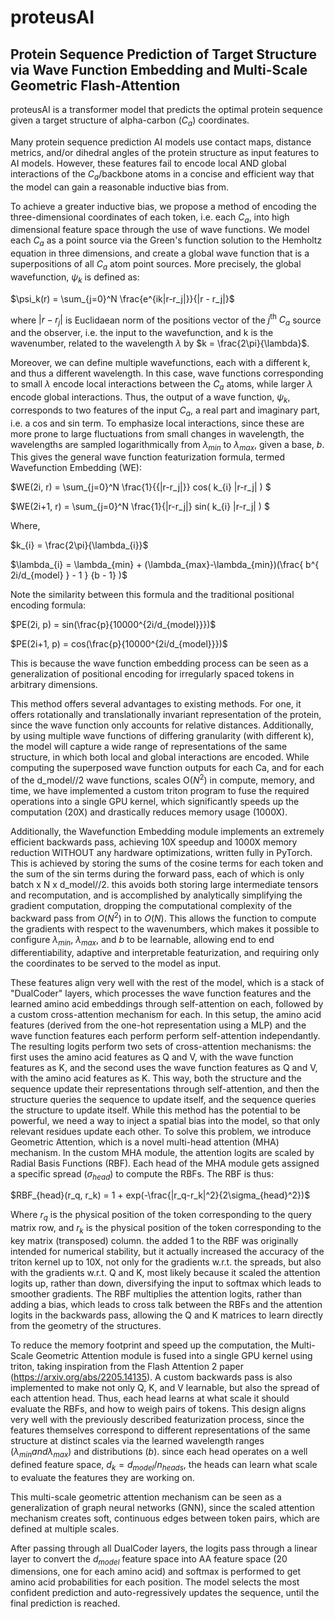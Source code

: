 # proteusAI
## Protein Sequence Prediction of Target Structure via Wave Function Embedding and Multi-Scale Geometric Flash-Attention

proteusAI is a transformer model that predicts the optimal protein sequence given a target structure of alpha-carbon ($C_a$) coordinates. 

Many protein sequence prediction AI models use contact maps, distance metrics, and/or dihedral angles of the protein structure as input features to AI models. However, these features fail to encode local AND global interactions of the $C_a$/backbone atoms in a concise and efficient way that the model can gain a reasonable inductive bias from. 

To achieve a greater inductive bias, we propose a method of encoding the three-dimensional coordinates of each token, i.e. each $C_a$, into high dimensional feature space through the use of wave functions. We model each $C_a$ as a point source via the Green's function solution to the Hemholtz equation in three dimensions, and create a global wave function that is a superpositions of all $C_a$ atom point sources. More precisely, the global wavefunction, $\psi_k$ is defined as:

$\psi_k(r) = \sum_{j=0}^N \frac{e^{ik|r-r_j|}}{|r - r_j|}$

where $|r - r_j|$ is Euclidaean norm of the positions vector of the $j^\text{th}$ $C_a$ source and the observer, i.e. the input to the wavefunction, and k is the wavenumber, related to the wavelength $\lambda$ by $k = \frac{2\pi}{\lambda}$.

Moreover, we can define multiple wavefunctions, each with a different k, and thus a different wavelength. In this case, wave functions corresponding to small $\lambda$ encode local interactions between the $C_a$ atoms, while larger $\lambda$ encode global interactions. Thus, the output of a wave function, $\psi_k$, corresponds to two features of the input $C_a$, a real part and imaginary part, i.e. a cos and sin term. To emphasize local interactions, since these are more prone to large fluctuations from small changes in wavelength, the wavelengths are sampled logarithmically from $\lambda_{min}$ to $\lambda_{max}$, given a base, $b$. This gives the general wave function featurization formula, termed Wavefunction Embedding (WE):

$WE(2i, r) = \sum_{j=0}^N \frac{1}{{|r-r_j|}} cos( k_{i} |r-r_j| ) $

$WE(2i+1, r) = \sum_{j=0}^N \frac{1}{|r-r_j|} sin( k_{i} |r-r_j| ) $

Where, 

$k_{i} = \frac{2\pi}{\lambda_{i}}$

$\lambda_{i} = \lambda_{min} + (\lambda_{max}-\lambda_{min})(\frac{ b^{ 2i/d_{model} } - 1 } {b - 1} )$

Note the similarity between this formula and the traditional positional encoding formula:

$PE(2i, p) = sin(\frac{p}{10000^{2i/d_{model}}})$

$PE(2i+1, p) = cos(\frac{p}{10000^{2i/d_{model}}})$

This is because the wave function embedding process can be seen as a generalization of positional encoding for irregularly spaced tokens in arbitrary dimensions.

This method offers several advantages to existing methods. For one, it offers rotationally and translationally invariant representation of the protein, since the wave function only accounts for relative distances. Additionally, by using multiple wave functions of differing granularity (with different k), the model will capture a wide range of representations of the same structure, in which both local and global interactions are encoded. While computing the superposed wave function outputs for each Ca, and for each of the d_model//2 wave functions, scales O($N^2$) in compute, memory, and time, we have implemented a custom triton program to fuse the required operations into a single GPU kernel, which significantly speeds up the computation (20X) and drastically reduces memory usage (1000X).

Additionally, the Wavefunction Embedding module implements an extremely efficient backwards pass, achieving 10X speedup and 1000X memory reduction WITHOUT any hardware optimizations, written fully in PyTorch. This is achieved by storing the sums of the cosine terms for each token and the sum of the sin terms during the forward pass, each of which is only batch x N x d_model//2. this avoids both storing large intermediate tensors and recomputation, and is accomplished by analytically simplifying the gradient computation, dropping the computational complexity of the backward pass from $O(N^2)$ in to $O(N)$. This allows the function to compute the gradients with respect to the wavenumbers, which makes it possible to configure $\lambda_{min}$, $\lambda_{max}$, and $b$ to be learnable, allowing end to end differentiability, adaptive and interpretable featurization, and requiring only the coordinates to be served to the model as input.

These features align very well with the rest of the model, which is a stack of "DualCoder" layers, which processes the wave function features and the learned amino acid embeddings through self-attention on each, followed by a custom cross-attention mechanism for each. In this setup, the amino acid features (derived from the one-hot representation using a MLP) and the wave function features each perform perform self-attention independantly. The resulting logits perform two sets of cross-attention mechanisms: the first uses the amino acid features as Q and V, with the wave function features as K, and the second uses the wave function features as Q and V, with the amino acid features as K. This way, both the structure and the sequence update their representations through self-attention, and then the structure queries the sequence to update itself, and the sequence queries the structure to update itself. While this method has the potential to be powerful, we need a way to inject a spatial bias into the model, so that only relevant residues update each other. To solve this problem, we introduce Geometric Attention, which is a novel multi-head attention (MHA) mechanism. In the custom MHA module, the attention logits are scaled by Radial Basis Functions (RBF). Each head of the MHA module gets assigned a specific spread ($\sigma_{head}$) to compute the RBFs. The RBF is thus:

$RBF_{head}(r_q, r_k) = 1 + exp(-\frac{|r_q-r_k|^2}{2\sigma_{head}^2})$

Where $r_q$ is the physical position of the token corresponding to the query matrix row, and $r_k$ is the physical position of the token corresponding to the key matrix (transposed) column. the added 1 to the RBF was originally intended for numerical stability, but it actually increased the accuracy of the triton kernel up to 10X, not only for the gradients w.r.t. the spreads, but also with the gradients w.r.t. Q and K, most likely because it scaled the attention logits up, rather than down, diversifying the input to softmax which leads to smoother gradients. The RBF multiplies the attention logits, rather than adding a bias, which leads to cross talk between the RBFs and the attention logits in the backwards pass, allowing the Q and K matrices to learn directly from the geometry of the structures.

To reduce the memory footprint and speed up the computation, the Multi-Scale Geometric Attention module is fused into a single GPU kernel using triton, taking inspiration from the Flash Attention 2 paper (https://arxiv.org/abs/2205.14135). A custom backwards pass is also implemented to make not only Q, K, and V learnable, but also the spread of each attention head. Thus, each head learns at what scale it should evaluate the RBFs, and how to weigh pairs of tokens. This design aligns very well with the previously described featurization process, since the features themselves correspond to different representations of the same structure at distinct scales via the learned wavelength ranges ($\lambda_{min} and \lambda_{max}$) and distributions ($b$). since each head operates on a well defined feature space, $d_k = d_{model}/n_{heads}$, the heads can learn what scale to evaluate the features they are working on.

This multi-scale geometric attention mechanism can be seen as a generalization of graph neural networks (GNN), since the scaled attention mechanism creates soft, continuous edges between token pairs, which are defined at multiple scales. 

After passing through all DualCoder layers, the logits pass through a linear layer to convert the $d_{model}$ feature space into AA feature space (20 dimensions, one for each amino acid) and softmax is performed to get amino acid probabilities for each position. The model selects the most confident prediction and auto-regressively updates the sequence, until the final prediction is reached. 
